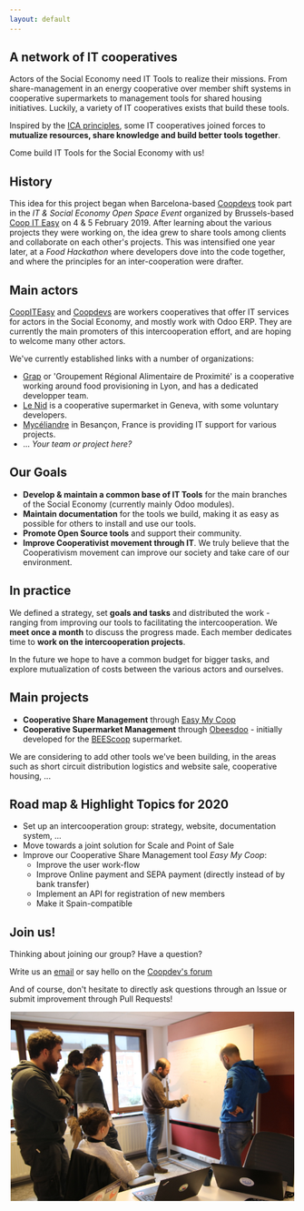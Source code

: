 ```yaml
---
layout: default
---
```


## A network of IT cooperatives

Actors of the Social Economy need IT Tools to realize their missions. From share-management in an energy cooperative over member shift systems in cooperative supermarkets to management tools for shared housing initiatives. Luckily, a variety of IT cooperatives exists that build these tools. 

Inspired by the [ICA principles](https://www.ica.coop/en/cooperatives/cooperative-identity#cooperation-among-cooperatives), some IT cooperatives joined forces to **mutualize resources, share knowledge and build better tools together**.

Come build IT Tools for the Social Economy with us!

## History

This idea for this project began when Barcelona-based [Coopdevs](https://coopdevs.org/) took part in the *IT & Social Economy Open Space Event* organized by Brussels-based [Coop IT Easy](http://coopiteasy.be/) on 4 & 5 February 2019. After learning about the various projects they were working on, the idea grew to share tools among clients and collaborate on each other's projects. This was intensified one year later, at a *Food Hackathon* where developers dove into the code together, and where the principles for an inter-cooperation were drafter.

## Main actors

[CoopITEasy](https://coopiteasy.be/en/) and [Coopdevs](https://coopdevs.org/) are workers cooperatives that offer IT services for actors in the Social Economy, and mostly work with Odoo ERP. They are currently the main promoters of this intercooperation effort, and are hoping to welcome many other actors.

We've currently established links with a number of organizations:

* [Grap](http://www.grap.coop/) or 'Groupement Régional Alimentaire de Proximité' is a cooperative working around food provisioning in Lyon, and has a dedicated developper team.
* [Le Nid](https://lenid.ch/) is a cooperative supermarket in Geneva, with some voluntary developers.
* [Mycéliandre](https://myceliandre.fr/) in Besançon, France is providing IT support for various projects.
* ... *Your team or project here?*

## Our Goals

* **Develop & maintain a common base of IT Tools** for the main branches of the Social Economy (currently mainly Odoo modules).
* **Maintain documentation** for the tools we build, making it as easy as possible for others to install and use our tools.
* **Promote Open Source tools** and support their community.
* **Improve Cooperativist movement through IT**. We truly believe that the Cooperativism movement can improve our society and take care of our environment.

## In practice

We defined a strategy, set **goals and tasks** and distributed the work - ranging from improving our tools to facilitating the intercooperation. We **meet once a month** to discuss the progress made. Each member dedicates time to **work on the intercooperation projects**.

In the future we hope to have a common budget for bigger tasks, and explore mutualization of costs between the various actors and ourselves.

## Main projects

* **Cooperative Share Management** through [Easy My Coop](https://github.com/coopiteasy/vertical-cooperative)
* **Cooperative Supermarket Management** through [Obeesdoo](https://github.com/beescoop/Obeesdoo) - initially developed for the [BEEScoop](https://bees-coop.be/) supermarket.

We are considering to add other tools we've been building, in the areas such as short circuit distribution logistics and website sale, cooperative housing, ...

## Road map & Highlight Topics for 2020

* Set up an intercooperation group: strategy, website, documentation system, ...
* Move towards a joint solution for Scale and Point of Sale
* Improve our Cooperative Share Management tool *Easy My Coop*: 
    * Improve the user work-flow
    * Improve Online payment and SEPA payment (directly instead of by bank transfer)
    * Implement an API for registration of new members
    * Make it Spain-compatible
    
## Join us! 

Thinking about joining our group? Have a question?

Write us an [email](mailto:info@coopiteasy.be) or say hello on the [Coopdev's forum](https://community.coopdevs.org/c/it-processes-for-coops)

And of course, don't hesitate to directly ask questions through an Issue or submit improvement through Pull Requests!

<p class="aligncenter" style="text-align: center;">
    <img src="assets/images/brussels2020.JPG" alt="Coopdevs and Coop IT Easy during Food Hackaton in Brussels, february 2020" width="500"/>
</p>
